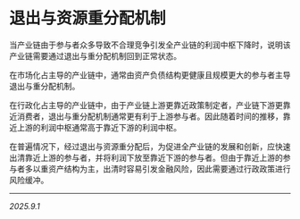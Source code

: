 # 退出与资源重分配机制 

当产业链由于参与者众多导致不合理竞争引发全产业链的利润中枢下降时，说明该产业链需要通过退出与重分配机制回到正常状态。

在市场化占主导的产业链中，通常由资产负债结构更健康且规模更大的参与者主导退出与重分配机制。

在行政化占主导的产业链中，由于产业链上游更靠近政策制定者，产业链下游更靠近消费者，退出与重分配机制通常更有利于上游参与者。因此随着时间的推移，靠近上游的利润中枢通常高于靠近下游的利润中枢。

在普遍情况下，经过退出与资源重分配后，为促进全产业链的发展和创新，应快速出清靠近上游的参与者，并将利润下放至靠近下游的参与者。但由于靠近上游的参与者多以重资产结构为主，出清时容易引发金融风险，因此需要通过行政政策进行风险缓冲。

---

*2025.9.1*
